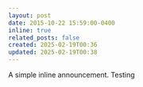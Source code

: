 ```yaml
---
layout: post
date: 2015-10-22 15:59:00-0400
inline: true
related_posts: false
created: 2025-02-19T00:36
updated: 2025-02-19T00:38
---
```


A simple inline announcement. Testing
